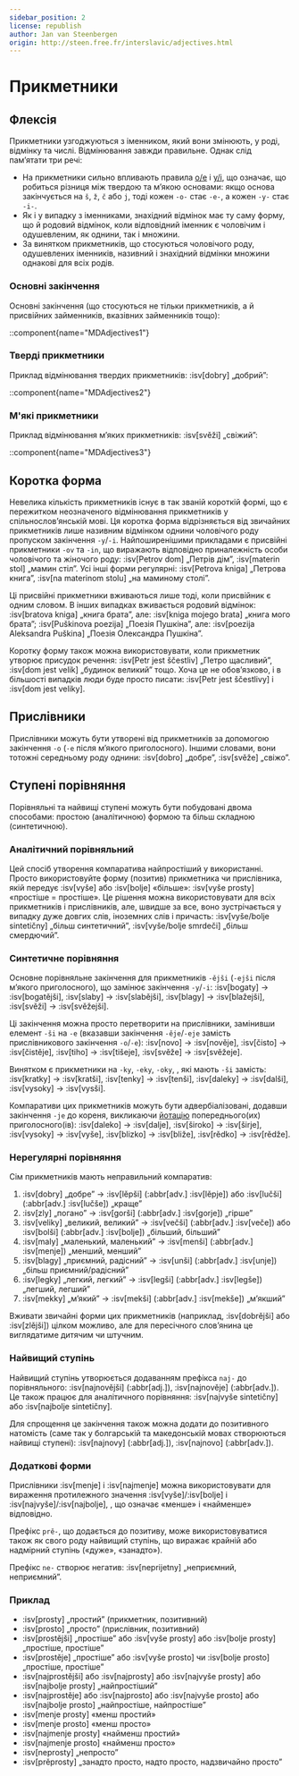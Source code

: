 ```yaml
---
sidebar_position: 2
license: republish
author: Jan van Steenbergen
origin: http://steen.free.fr/interslavic/adjectives.html
---
```


# Прикметники

## Флексія

Прикметники узгоджуються з іменником, який вони змінюють, у роді, відмінку та числі. Відмінювання завжди правильне. Однак слід пам’ятати три речі:

- На прикметники сильно впливають правила [o/e][1] і [y/i][2], що означає, що робиться різниця між твердою та м’якою основами: якщо основа закінчується на `š`, `ž`, `č`  або `j`, тоді кожен `-o-` стає `-e-`, а кожен `-y-` стає `-i-`.
- Як і у випадку з іменниками, знахідний відмінок має ту саму форму, що й родовий відмінок, коли відповідний іменник є чоловічим і одушевленим, як однини, так і множини.
- За винятком прикметників, що стосуються чоловічого роду, одушевлених іменників, називний і знахідний відмінки множини однакові для всіх родів.

### Основні закінчення

Основні закінчення (що стосуються не тільки прикметників, а й присвійних займенників, вказівних займенників тощо):

::component{name="MDAdjectives1"}

### Тверді прикметники

Приклад відмінювання твердих прикметників: :isv[dobry] „добрий”:

::component{name="MDAdjectives2"}

### М'які прикметники

Приклад відмінювання м’яких прикметників: :isv[svěži] „свіжий”:

::component{name="MDAdjectives3"}

## Коротка форма

Невелика кількість прикметників існує в так званій короткій формі, що є пережитком неозначеного відмінювання прикметників у спільнослов’янській мові. Ця коротка форма відрізняється від звичайних прикметників лише називним відмінком однини чоловічого роду пропуском закінчення `-y`/`-i`. Найпоширенішими прикладами є присвійні прикметники `-ov` та `-in`, що виражають відповідно приналежність особи чоловічого та жіночого роду: :isv[Petrov dom] „Петрів дім”, :isv[materin stol] „мамин стіл”. Усі інші форми регулярні: :isv[Petrova kniga] „Петрова книга”, :isv[na materinom stolu] „на маминому столі”.

Ці присвійні прикметники вживаються лише тоді, коли присвійник є одним словом. В інших випадках вживається родовий відмінок: :isv[bratova kniga] „книга брата”, але: :isv[kniga mojego brata] „книга мого брата”; :isv[Puškinova poezija] „Поезія Пушкіна”, але: :isv[poezija Aleksandra Puškina] „Поезія Олександра Пушкіна”.

Коротку форму також можна використовувати, коли прикметник утворює присудок речення: :isv[Petr jest ščestliv] „Петро щасливий”, :isv[dom jest velik] „будинок великий” тощо. Хоча це не обов’язково, і в більшості випадків люди буде просто писати: :isv[Petr jest ščestlivy] і :isv[dom jest veliky].

## Прислівники

Прислівники можуть бути утворені від прикметників за допомогою закінчення `-o` (`-e` після м’якого приголосного). Іншими словами, вони тотожні середньому роду однини: :isv[dobro] „добре”, :isv[svěže] „свіжо”.

## Ступені порівняння

Порівняльні та найвищі ступені можуть бути побудовані двома способами: простою (аналітичною) формою та більш складною (синтетичною).

### Аналітичний порівняльний

Цей спосіб утворення компаратива найпростіший у використанні. Просто використовуйте форму (позитив) прикметника чи прислівника, якій передує :isv[vyše] або :isv[bolje] «більше»: :isv[vyše prosty] «простіше = простіше». Це рішення можна використовувати для всіх прикметників і прислівників, але, швидше за все, воно зустрічається у випадку дуже довгих слів, іноземних слів і причасть: :isv[vyše/bolje sintetičny] „більш синтетичний”, :isv[vyše/bolje smrdeči] „більш смердючий”.

### Синтетичне порівняння

Основне порівняльне закінчення для прикметників `-ějši` (`-ejši` після м’якого приголосного), що замінює закінчення `-y`/`-i`: :isv[bogaty] → :isv[bogatějši], :isv[slaby]  → :isv[slabějši], :isv[blagy]  → :isv[blažejši], :isv[svěži]  → :isv[svěžejši].

Ці закінчення можна просто перетворити на прислівники, замінивши елемент `-ši` на `-e` (вказавши закінчення `-ěje`/`-eje` замість прислівникового закінчення `-o`/`-e`): :isv[novo] → :isv[nověje], :isv[čisto]  → :isv[čistěje], :isv[tiho]  → :isv[tišeje], :isv[svěže] → :isv[svěžeje].

Винятком є прикметники на `-ky`, `-eky`, `-oky`, , які мають `-ši` замість: :isv[kratky] → :isv[kratši], :isv[tenky]  → :isv[tenši], :isv[daleky]  → :isv[dalši], :isv[vysoky]  → :isv[vysši].

Компаративи цих прикметників можуть бути адвербіалізовані, додавши закінчення `-je` до кореня, викликаючи [йотацію][3] попереднього(их) приголосного(ів): :isv[daleko] → :isv[dalje], :isv[široko]  → :isv[širje], :isv[vysoky]  → :isv[vyše], :isv[blizko]  → :isv[bliže], :isv[rědko]  → :isv[rědže].

### Нерегулярні порівняння

Сім прикметників мають неправильний компаратив:

1. :isv[dobry] „добре” → :isv[lěpši] (:abbr[adv.] :isv[lěpje]) або :isv[lučši] (:abbr[adv.] :isv[lučše]) „краще”
2. :isv[zly] „погано” → :isv[gorši] (:abbr[adv.] :isv[gorje]) „гірше”
3. :isv[veliky] „великий, великий” → :isv[večši] (:abbr[adv.] :isv[veče]) або :isv[bolši] (:abbr[adv.] :isv[bolje]) „більший, більший”
4. :isv[maly] „маленький, маленький” → :isv[menši] (:abbr[adv.] :isv[menje]) „менший, менший”
5. :isv[blagy] „приємний, радісний” → :isv[unši] (:abbr[adv.] :isv[unje]) „більш приємний/радісний”
6. :isv[legky] „легкий, легкий” → :isv[legši] (:abbr[adv.] :isv[legše]) „легший, легший”
7. :isv[mekky] „м’який” → :isv[mekši] (:abbr[adv.] :isv[mekše]) „м’якший”

Вживати звичайні форми цих прикметників (наприклад, :isv[dobrějši] або :isv[zlějši]) цілком можливо, але для пересічного слов’янина це виглядатиме дитячим чи штучним.

### Найвищий ступінь

Найвищий ступінь утворюється додаванням префікса `naj-` до порівняльного: :isv[najnovějši] (:abbr[adj.]), :isv[najnověje] (:abbr[adv.]). Це також працює для аналітичного порівняння: :isv[najvyše sintetičny] або :isv[najbolje sintetičny].

Для спрощення це закінчення також можна додати до позитивного натомість (саме так у болгарській та македонській мовах створюються найвищі ступені): :isv[najnovy] (:abbr[adj.]), :isv[najnovo] (:abbr[adv.]).

### Додаткові форми

Прислівники :isv[menje] і :isv[najmenje] можна використовувати для вираження протилежного значення :isv[vyše]/:isv[bolje]  і :isv[najvyše]/:isv[najbolje], , що означає «менше» і «найменше» відповідно.

Префікс `prě-`, що додається до позитиву, може використовуватися також як свого роду найвищий ступінь, що виражає крайній або надмірний ступінь («дуже», «занадто»).

Префікс `ne-` створює негатив: :isv[neprijetny] „неприємний, неприємний”.

### Приклад

- :isv[prosty] „простий” (прикметник, позитивний)
- :isv[prosto] „просто” (прислівник, позитивний)
- :isv[prostějši] „простіше” або :isv[vyše prosty] або :isv[bolje prosty] „простіше, простіше”
- :isv[prostěje] „простіше” або :isv[vyše prosto] чи :isv[bolje prosto] „простіше, простіше”
- :isv[najprostějši] або :isv[najprosty] або :isv[najvyše prosty] або :isv[najbolje prosty] „найпростіший”
- :isv[najprostěje] або :isv[najprosto] або :isv[najvyše prosto] або :isv[najbolje prosto] „найпростіше, найпростіше”
- :isv[menje prosty] «менш простий»
- :isv[menje prosto] «менш просто»
- :isv[najmenje prosty] «найменш простий»
- :isv[najmenje prosto] «найменш просто»
- :isv[neprosty] „непросто”
- :isv[prěprosty] „занадто просто, надто просто, надзвичайно просто”

[1]: ../phonology.md#o--e

[2]: ../phonology.md#y--ie

[3]: ../phonology.md#iotation

